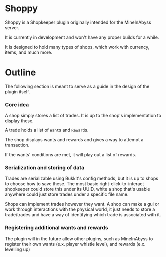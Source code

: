 # Shoppy

Shoppy is a Shopkeeper plugin originally intended for the MineInAbyss server.

It is currently in development and won't have any proper builds for a while.

It is designed to hold many types of shops, which work with currency, items, and much more.

# Outline

The following section is meant to serve as a guide in the design of the plugin itself.

### Core idea

A shop simply stores a list of trades. It is up to the shop's implementation to display these.

A trade holds a list of `Want`s and `Reward`s.

The shop displays wants and rewards and gives a way to attempt a transaction.

If the wants' conditions are met, it will play out a list of rewards.

### Serialization and storing of data

Trades are serializable using Bukkit's config methods, but it is up to shops to choose how to save these. The most basic right-click-to-interact shopkeeper could store this under its UUID, white a shop that's usable anywhere could just store trades under a specific file name. 

Shops can implement trades however they want. A shop can make a gui or work through interactions with the physical world, it just needs to store a trade/trades and have a way of identifying which trade is associated with it.

### Registering additional wants and rewards

The plugin will in the future allow other plugins, such as MineInAbyss to register their own wants (e.x. player whistle level), and rewards (e.x. levelling up)
